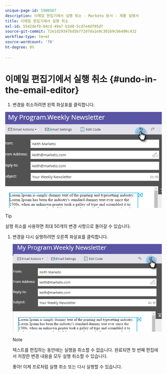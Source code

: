 ```yaml
---
unique-page-id: 1900567
description: 이메일 편집기에서 실행 취소 - Marketo 문서 - 제품 설명서
title: 이메일 편집기에서 실행 취소
exl-id: 5542defb-84cd-49a7-b2d0-5cd7e4df95d7
source-git-commit: 72e1d29347bd5b77107da1e9c30169cb6490c432
workflow-type: tm+mt
source-wordcount: '70'
ht-degree: 0%

---
```


# 이메일 편집기에서 실행 취소 {#undo-in-the-email-editor}

1. 변경을 취소하려면 왼쪽 화살표를 클릭합니다.

![](assets/one-2.png)

>[!TIP]
>
>실행 취소를 사용하면 최대 50개의 변경 사항으로 돌아갈 수 있습니다.

1. 변경을 다시 실행하려면 오른쪽 화살표를 클릭합니다.

   ![](assets/two-2.png)

   >[!NOTE]
   >
   >텍스트를 편집하는 동안에는 실행을 취소할 수 없습니다. 완료되면 첫 번째 편집에서 저장한 변경 내용을 모두 실행 취소할 수 있습니다.

   좋아! 이제 프로처럼 실행 취소 또는 다시 실행할 수 있습니다.
